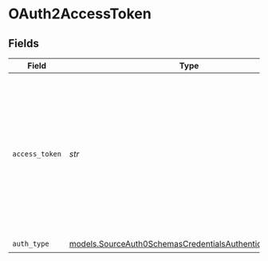# OAuth2AccessToken


## Fields

| Field                                                                                                                                                                                                                                                                           | Type                                                                                                                                                                                                                                                                            | Required                                                                                                                                                                                                                                                                        | Description                                                                                                                                                                                                                                                                     | Example                                                                                                                                                                                                                                                                         |
| ------------------------------------------------------------------------------------------------------------------------------------------------------------------------------------------------------------------------------------------------------------------------------- | ------------------------------------------------------------------------------------------------------------------------------------------------------------------------------------------------------------------------------------------------------------------------------- | ------------------------------------------------------------------------------------------------------------------------------------------------------------------------------------------------------------------------------------------------------------------------------- | ------------------------------------------------------------------------------------------------------------------------------------------------------------------------------------------------------------------------------------------------------------------------------- | ------------------------------------------------------------------------------------------------------------------------------------------------------------------------------------------------------------------------------------------------------------------------------- |
| `access_token`                                                                                                                                                                                                                                                                  | *str*                                                                                                                                                                                                                                                                           | :heavy_check_mark:                                                                                                                                                                                                                                                              | Also called <a href="https://auth0.com/docs/secure/tokens/access-tokens/get-management-api-access-tokens-for-testing">API Access Token </a> The access token used to call the Auth0 Management API Token. It's a JWT that contains specific grant permissions knowns as scopes. |                                                                                                                                                                                                                                                                                 |
| `auth_type`                                                                                                                                                                                                                                                                     | [models.SourceAuth0SchemasCredentialsAuthenticationMethod](../models/sourceauth0schemascredentialsauthenticationmethod.md)                                                                                                                                                      | :heavy_check_mark:                                                                                                                                                                                                                                                              | N/A                                                                                                                                                                                                                                                                             | oauth2_access_token                                                                                                                                                                                                                                                             |